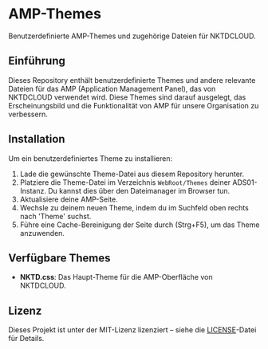 # AMP-Themes

Benutzerdefinierte AMP-Themes und zugehörige Dateien für NKTDCLOUD.

## Einführung

Dieses Repository enthält benutzerdefinierte Themes und andere relevante Dateien für das AMP (Application Management Panel), das von NKTDCLOUD verwendet wird. Diese Themes sind darauf ausgelegt, das Erscheinungsbild und die Funktionalität von AMP für unsere Organisation zu verbessern.

## Installation

Um ein benutzerdefiniertes Theme zu installieren:

1. Lade die gewünschte Theme-Datei aus diesem Repository herunter.
2. Platziere die Theme-Datei im Verzeichnis `WebRoot/Themes` deiner ADS01-Instanz. Du kannst dies über den Dateimanager im Browser tun.
3. Aktualisiere deine AMP-Seite.
4. Wechsle zu deinem neuen Theme, indem du im Suchfeld oben rechts nach 'Theme' suchst.
5. Führe eine Cache-Bereinigung der Seite durch (Strg+F5), um das Theme anzuwenden.

## Verfügbare Themes

- **NKTD.css**: Das Haupt-Theme für die AMP-Oberfläche von NKTDCLOUD.

## Lizenz

Dieses Projekt ist unter der MIT-Lizenz lizenziert – siehe die [LICENSE](LICENSE)-Datei für Details.
